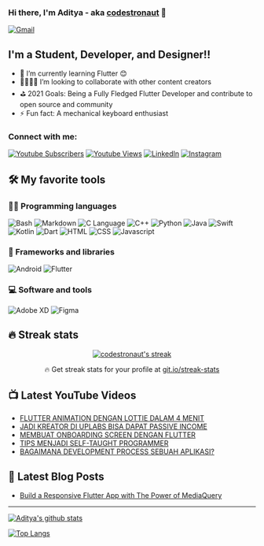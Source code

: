 ### Hi there, I'm Aditya - aka [codestronaut][website] 👋

[<img alt="Gmail" src="https://img.shields.io/badge/hello.adityarohman@gmail.com-D14836?style=for-the-badge&logo=gmail&logoColor=white" />][email]

## I'm a Student, Developer, and Designer!!

- 🌱 I’m currently learning Flutter 😊
- 👨‍💻👩‍💻 I’m looking to collaborate with other content creators
- ⛳️ 2021 Goals: Being a Fully Fledged Flutter Developer and contribute to open source and community
- ⚡ Fun fact: A mechanical keyboard enthusiast


### Connect with me:
[<img alt="Youtube Subscribers" src="https://img.shields.io/youtube/channel/subscribers/UCkneuRboNnrK25dEDwIVPAw?label=Subscribers%20&logo=Youtube&style=flat-square"/>][youtube]
[<img alt="Youtube Views" src="https://img.shields.io/youtube/channel/views/UCkneuRboNnrK25dEDwIVPAw?label=Views%20&logo=Youtube&style=flat-square"/>][youtube]
[<img alt="LinkedIn" src="https://img.shields.io/badge/aditya rohman%20-%230077B5.svg?&style=flat-square&logo=linkedin&logoColor=white"/>][linkedin]
[<img alt="Instagram" src="https://img.shields.io/badge/adityaa.r__%20-%23E4405F.svg?&style=flat-square&logo=Instagram&logoColor=white"/>][instagram]

## 🛠️ My favorite tools

### 👨‍💻 Programming languages

<p>
  <img alt="Bash" src="https://img.shields.io/badge/Bash-121011?logo=gnu-bash&logoColor=white"/>
  <img alt="Markdown" src="https://img.shields.io/badge/Markdown-000000?logo=markdown&logoColor=white"/>
  <img alt="C Language" src="https://img.shields.io/badge/C-03599C?logo=c&logoColor=white"/>
  <img alt="C++" src="https://img.shields.io/badge/C++-9C033A?logo=c%2B%2B&logoColor=white"/>
  <img alt="Python" src="https://img.shields.io/badge/Python-14354C?logo=python&logoColor=white"/>
  <img alt="Java" src="https://img.shields.io/badge/Java-FC7565?logo=java&logoColor=white"/>
  <img alt="Swift" src="https://img.shields.io/badge/Swift-FE6C39?logo=swift&logoColor=white"/>
  <img alt="Kotlin" src="https://img.shields.io/badge/Kotlin-7A59FF?logo=kotlin&logoColor=white"/>
  <img alt="Dart" src="https://img.shields.io/badge/Dart-25BEFA?logo=dart&logoColor=white"/>
  <img alt="HTML" src="https://img.shields.io/badge/HTML-E34F26?logo=html5&logoColor=white"/>
  <img alt="CSS" src="https://img.shields.io/badge/CSS-1572B6?logo=css3&logoColor=white"/>
  <img alt="Javascript" src="https://img.shields.io/badge/JavaScript-F7DF1E?logo=javascript&logoColor=black"/>
</p>

### 🧰 Frameworks and libraries

<p>
  <img alt="Android" src="https://img.shields.io/badge/Android-3DDC84?logo=android&logoColor=white" />
  <img alt="Flutter" src="https://img.shields.io/badge/Flutter-095B9A?logo=flutter&logoColor=white" />
</p>

### 💻 Software and tools

<p>
  <img alt="Adobe XD" src="https://img.shields.io/badge/adobe-AF21AA.svg?&style=flat&logo=adobe%20xd&logoColor=white"/>
  <img alt="Figma" src="https://img.shields.io/badge/figma-263A58.svg?&style=flat&logo=figma&logoColor=white"/>
</p>

## 🔥 Streak stats

<!-- GitHub Readme Streak Stats - https://github.com/DenverCoder1/github-readme-streak-stats -->
<p align="center">
  <a href="https://github.com/DenverCoder1/github-readme-streak-stats">
    <img title="🔥 Get streak stats for your profile at git.io/streak-stats" alt="codestronaut's streak" src="https://github-readme-streak-stats.herokuapp.com/?user=codestronaut&theme=monokai-metallian&hide_border=true"/>
  </a>
  <p align="center">🔥 Get streak stats for your profile at <a href="https://git.io/streak-stats">git.io/streak-stats</a></p>
</p>

## 📺 Latest YouTube Videos

<!-- YOUTUBE:START -->
- [FLUTTER ANIMATION DENGAN LOTTIE DALAM 4 MENIT](https://www.youtube.com/watch?v=UXastl8wNW4)
- [JADI KREATOR DI UPLABS BISA DAPAT PASSIVE INCOME](https://www.youtube.com/watch?v=gTNblAf15E0)
- [MEMBUAT ONBOARDING SCREEN DENGAN FLUTTER](https://www.youtube.com/watch?v=0G1i1Xb4L2E)
- [TIPS MENJADI SELF-TAUGHT PROGRAMMER](https://www.youtube.com/watch?v=PcdBe0IPpQg)
- [BAGAIMANA DEVELOPMENT PROCESS SEBUAH APLIKASI?](https://www.youtube.com/watch?v=yzwWRteUfaM)
<!-- YOUTUBE:END -->

## 📒 Latest Blog Posts

<!-- BLOG-POST-LIST:START -->
- [Build a Responsive Flutter App with The Power of MediaQuery](https://nightlydev.medium.com/build-a-responsive-flutter-app-with-the-power-of-mediaquery-5188c3fca9c4?source=rss-8f67b6db7256------2)
<!-- BLOG-POST-LIST:END -->

---

[![Aditya's github stats](https://github-readme-stats.vercel.app/api?username=codestronaut&show_icons=true&theme=blueberry)](https://github.com/anuraghazra/github-readme-stats)

[![Top Langs](https://github-readme-stats.vercel.app/api/top-langs/?username=codestronaut&layout=compact&theme=blueberry)](https://github.com/anuraghazra/github-readme-stats)

[website]: https://codestronaut.github.io
[twitter]: https://twitter.com/codestronaut1
[youtube]: https://www.youtube.com/channel/UCkneuRboNnrK25dEDwIVPAw
[instagram]: https://www.instagram.com/adityaa.r__
[linkedin]: https://www.linkedin.com/in/aditya-rohman-198299186
[email]: mailto:hello.adityarohman@gmail.com
